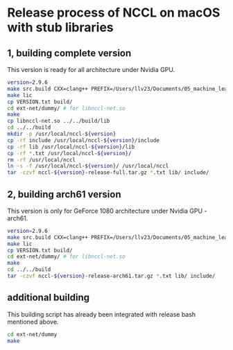 ﻿# Release process of NCCL on macOS with stub libraries

## 1, building complete version

This version is ready for all architecture under Nvidia GPU.

```bash
version=2.9.6
make src.build CXX=clang++ PREFIX=/Users/llv23/Documents/05_machine_learning/dl_gpu_mac/drivers_mac/nccl-osx/nccl-${version} TRACE=1 -j12
make lic
cp VERSION.txt build/
cd ext-net/dummy/ # for libnccl-net.so
make
cp libnccl-net.so ../../build/lib
cd ../../build
mkdir -p /usr/local/nccl-${version}
cp -rf include /usr/local/nccl-${version}/include
cp -rf lib /usr/local/nccl-${version}/lib
cp -rf *.txt /usr/local/nccl-${version}/
rm -rf /usr/local/nccl
ln -s -f /usr/local/nccl-${version}/ /usr/local/nccl
tar -czvf nccl-${version}-release-full.tar.gz *.txt lib/ include/
```

## 2, building arch61 version

This version is only for GeForce 1080 architecture under Nvidia GPU - arch61.

```bash
version=2.9.6
make src.build CXX=clang++ PREFIX=/Users/llv23/Documents/05_machine_learning/dl_gpu_mac/drivers_mac/nccl-osx/nccl-${version} TRACE=1 NVCC_GENCODE="-gencode=arch=compute_61,code=sm_61" -j12
make lic
cp VERSION.txt build/
cd ext-net/dummy/ # for libnccl-net.so
make
cd ../../build
tar -czvf nccl-${version}-release-arch61.tar.gz *.txt lib/ include/
```

## additional building

This building script has already been integrated with release bash mentioned above.

```bash
cd ext-net/dummy
make
```
